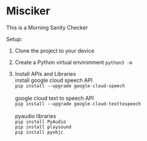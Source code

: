 # Misciker
This is a Morning Sanity Checker


Setup:

1. Clone the project to your device

2. Create a Python virtual environment
`python3 -m `

3. Install APIs and Libraries<br/>
install google cloud speech API<br/>
`pip install --upgrade google-cloud-speech`<br/><br/>
google cloud text to speech API<br/>
`pip install --upgrade google-cloud-texttospeech`<br/><br/>
pyaudio libraries<br/>
`pip install PyAudio`<br/>
`pip install playsound`<br/>
`pip install pyobjc`<br/>
